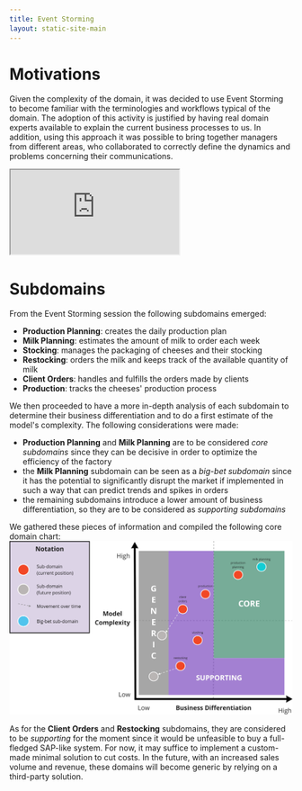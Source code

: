 ```yaml
---
title: Event Storming
layout: static-site-main
---
```


# Motivations

Given the complexity of the domain, it was decided to use Event Storming to become familiar with
the terminologies and workflows typical of the domain. The adoption of this activity is justified
by having real domain experts available to explain the current business processes to us.
In addition, using this approach it was possible to bring together managers from different areas,
who collaborated to correctly define the dynamics and problems concerning their communications.

<iframe 
src="https://www.youtube.com/embed/BvkPYtI8MF8?playlist=BvkPYtI8MF8&autoplay=1&mute=1&loop=1&controls=0&modestbranding=1">
</iframe>

# Subdomains

From the Event Storming session the following subdomains emerged:

- **Production Planning**: creates the daily production plan
- **Milk Planning**: estimates the amount of milk to order each week
- **Stocking**: manages the packaging of cheeses and their stocking
- **Restocking**: orders the milk and keeps track of the available quantity of milk
- **Client Orders**: handles and fulfills the orders made by clients
- **Production**: tracks the cheeses' production process

We then proceeded to have a more in-depth analysis of each subdomain to determine their business
differentiation and to do a first estimate of the model's complexity.
The following considerations were made:

- **Production Planning** and **Milk Planning** are to be considered *core subdomains*
  since they can be decisive in order to optimize the efficiency of the factory
- the **Milk Planning** subdomain can be seen as a *big-bet subdomain* since it has the potential
  to significantly disrupt the market if implemented in such a way that can predict trends and
  spikes in orders
- the remaining subdomains introduce a lower amount of business differentiation, so they are to be
  considered as *supporting subdomains*

We gathered these pieces of information and compiled the following core domain chart:
![Core domain chart](images/core-domain-chart.png)

As for the **Client Orders** and **Restocking** subdomains, they are considered to be *supporting*
for the moment since it would be unfeasible to buy a full-fledged SAP-like system.
For now, it may suffice to implement a custom-made minimal solution to cut costs.
In the future, with an increased sales volume and revenue, these domains will become generic by
relying on a third-party solution.
